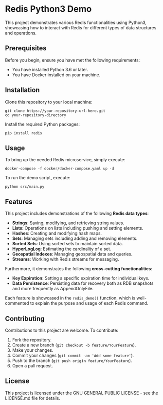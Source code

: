 # Redis Python3 Demo

This project demonstrates various Redis functionalities using Python3, showcasing how to interact with Redis for different types of data structures and operations.

## Prerequisites

Before you begin, ensure you have met the following requirements:
* You have installed Python 3.6 or later.
* You have Docker installed on your machine.

## Installation

Clone this repository to your local machine:

    git clone https://your-repository-url-here.git
    cd your-repository-directory

Install the required Python packages:

    pip install redis

## Usage

To bring up the needed Redis microservice, simply execute:

    docker-compose -f docker/docker-compose.yaml up -d 

To run the demo script, execute:

    python src/main.py

## Features

This project includes demonstrations of the following **Redis data types**:
- **Strings**: Saving, modifying, and retrieving string values.
- **Lists**: Operations on lists including pushing and setting elements.
- **Hashes**: Creating and modifying hash maps.
- **Sets**: Managing sets including adding and removing elements.
- **Sorted Sets**: Using sorted sets to maintain sorted data.
- **HyperLogLog**: Estimating the cardinality of a set.
- **Geospatial Indexes**: Managing geospatial data and queries.
- **Streams**: Working with Redis streams for messaging.

Furthermore, it demonstrates the following **cross-cutting functionalities**:
- **Key Expiration**: Setting a specific expiration time for individual keys.
- **Data Persistence**: Persisting data for recovery both as RDB snapshots and more frequently as AppendOnlyFile.

Each feature is showcased in the `redis_demo()` function, which is well-commented to explain the purpose and usage of each Redis command.

## Contributing

Contributions to this project are welcome. To contribute:
1. Fork the repository.
2. Create a new branch (`git checkout -b feature/YourFeature`).
3. Make your changes.
4. Commit your changes (`git commit -am 'Add some feature'`).
5. Push to the branch (`git push origin feature/YourFeature`).
6. Open a pull request.

## License

This project is licensed under the GNU GENERAL PUBLIC LICENSE - see the LICENSE.md file for details.
